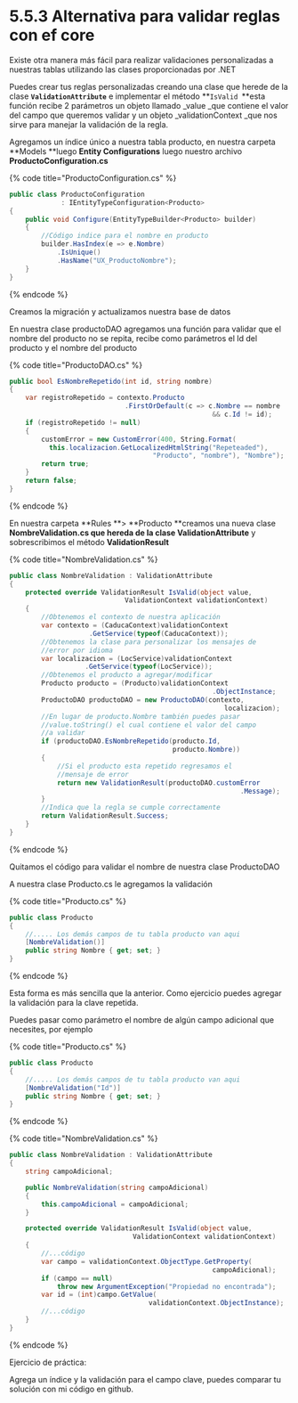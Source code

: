 # 5.5.3 Alternativa para validar reglas con ef core

Existe otra manera más fácil para realizar validaciones personalizadas a nuestras tablas utilizando las clases proporcionadas por .NET

Puedes crear tus reglas personalizadas creando una clase que herede de la clase  **`ValidationAttribute`** e implementar el método **`IsValid `**esta función recibe 2 parámetros un objeto llamado _value _que contiene el valor del campo que queremos validar y un objeto _validationContext _que nos sirve para manejar la validación de la regla.

Agregamos un índice único a nuestra tabla producto, en nuestra carpeta **Models **luego **Entity Configurations** luego nuestro archivo **ProductoConfiguration.cs**

{% code title="ProductoConfiguration.cs" %}
```csharp
public class ProductoConfiguration 
             : IEntityTypeConfiguration<Producto>
{
	public void Configure(EntityTypeBuilder<Producto> builder)
	{
		//Código indice para el nombre en producto
		builder.HasIndex(e => e.Nombre)
			.IsUnique()
			.HasName("UX_ProductoNombre");
	}
}
```
{% endcode %}

Creamos la migración y actualizamos nuestra base de datos

En nuestra clase productoDAO agregamos una función para validar que el nombre del producto no se repita, recibe como parámetros el Id del producto y el nombre del producto

{% code title="ProductoDAO.cs" %}
```csharp
public bool EsNombreRepetido(int id, string nombre)
{
	var registroRepetido = contexto.Producto
	                         .FirstOrDefault(c => c.Nombre == nombre
								                   && c.Id != id);
	if (registroRepetido != null)
	{
		customError = new CustomError(400, String.Format(
		  this.localizacion.GetLocalizedHtmlString("Repeteaded"), 
		                            "Producto", "nombre"), "Nombre");
		return true;
	}
	return false;
}
```
{% endcode %}

En nuestra carpeta **Rules **> **Producto **creamos una nueva clase **NombreValidation.cs **que hereda de la clase** ValidationAttribute** y sobrescribimos el método **ValidationResult**

{% code title="NombreValidation.cs" %}
```csharp
public class NombreValidation : ValidationAttribute
{ 
	protected override ValidationResult IsValid(object value, 
	                         ValidationContext validationContext)
	{
		//Obtenemos el contexto de nuestra aplicación
		var contexto = (CaducaContext)validationContext
					.GetService(typeof(CaducaContext));
		//Obtenemos la clase para personalizar los mensajes de 
		//error por idioma
		var localizacion = (LocService)validationContext
				   .GetService(typeof(LocService));
		//Obtenemos el producto a agregar/modificar
		Producto producto = (Producto)validationContext
		                                           .ObjectInstance;		
		ProductoDAO productoDAO = new ProductoDAO(contexto, 
		                                              localizacion);
		//En lugar de producto.Nombre también puedes pasar
		//value.toString() el cual contiene el valor del campo
		//a validar
		if (productoDAO.EsNombreRepetido(producto.Id, 
		                                 producto.Nombre))
		{
			//Si el producto esta repetido regresamos el 
			//mensaje de error
			return new ValidationResult(productoDAO.customError
			                                              .Message);
		}
		//Indica que la regla se cumple correctamente
		return ValidationResult.Success;
	}
}
```
{% endcode %}

Quitamos el código para validar el nombre de nuestra clase ProductoDAO

A nuestra clase Producto.cs le agregamos la validación

{% code title="Producto.cs" %}
```csharp
public class Producto
{
	//..... Los demás campos de tu tabla producto van aqui	
	[NombreValidation()]
	public string Nombre { get; set; }
}
```
{% endcode %}

Esta forma es más sencilla que la anterior. Como ejercicio puedes agregar la validación para la clave repetida.

Puedes pasar como parámetro el nombre de algún campo adicional que necesites, por ejemplo

{% code title="Producto.cs" %}
```csharp
public class Producto
{
	//..... Los demás campos de tu tabla producto van aqui	
	[NombreValidation("Id")]
	public string Nombre { get; set; }
}
```
{% endcode %}

{% code title="NombreValidation.cs" %}
```csharp
public class NombreValidation : ValidationAttribute
{
	string campoAdicional;

	public NombreValidation(string campoAdicional)
	{
		this.campoAdicional = campoAdicional;
	}

	protected override ValidationResult IsValid(object value, 
	                           ValidationContext validationContext)
	{		
		//...código
		var campo = validationContext.ObjectType.GetProperty(
		                                           campoAdicional);
		if (campo == null)
			throw new ArgumentException("Propiedad no encontrada");
		var id = (int)campo.GetValue(
		                           validationContext.ObjectInstance);
		//...código
	}
}
```
{% endcode %}

Ejercicio de práctica:&#x20;

Agrega un índice y la validación para el campo clave, puedes comparar tu solución con mi código en github.





